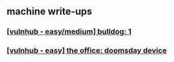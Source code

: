 machine write-ups
-----------------

### [[vulnhub - easy/medium] bulldog: 1](./writeups/bulldog-1.md)

### [[vulnhub - easy] the office: doomsday device](./writeups/the-office-doomsday-device.md)